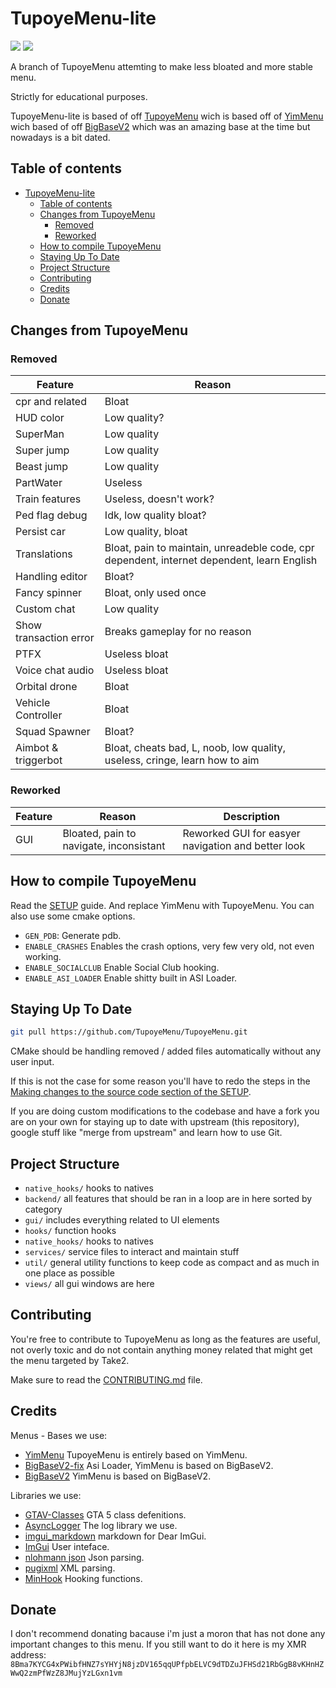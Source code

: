 # TupoyeMenu-lite

![](https://img.shields.io/badge/dynamic/json?color=ffab00&label=Online%20Version&query=%24.game.online&url=https%3A%2F%2Fraw.githubusercontent.com%2FTupoyeMenu%2FTupoyeMenu%2Flite%2Fmetadata.json&style=flat-square&labelColor=000000) ![](https://img.shields.io/badge/dynamic/json?color=ffab00&label=Game%20Build&query=%24.game.build&url=https%3A%2F%2Fraw.githubusercontent.com%2FTupoyeMenu%2FTupoyeMenu%2Flite%2Fmetadata.json&style=flat-square&labelColor=000000)

A branch of TupoyeMenu attemting to make less bloated and more stable menu.

Strictly for educational purposes.

TupoyeMenu-lite is based of off [TupoyeMenu](https://github.com/TupoyeMenu/TupoyeMenu) wich is based off of [YimMenu](https://github.com/YimMenu/YimMenu) wich based of off [BigBaseV2](https://github.com/Pocakking/BigBaseV2) which was an amazing base at the time but nowadays is a bit dated.

## Table of contents

- [TupoyeMenu-lite](#tupoyemenu-lite)
  - [Table of contents](#table-of-contents)
  - [Changes from TupoyeMenu](#changes-from-tupoyemenu)
    - [Removed](#removed)
    - [Reworked](#reworked)
  - [How to compile TupoyeMenu](#how-to-compile-tupoyemenu)
  - [Staying Up To Date](#staying-up-to-date)
  - [Project Structure](#project-structure)
  - [Contributing](#contributing)
  - [Credits](#credits)
  - [Donate](#donate)

## Changes from TupoyeMenu
### Removed
| Feature          | Reason                 |
|------------------|------------------------|
| cpr and related  | Bloat                  |
| HUD color        | Low quality?           |
| SuperMan         | Low quality            |
| Super jump       | Low quality            |
| Beast jump       | Low quality            |
| PartWater        | Useless                |
| Train features   | Useless, doesn't work? |
| Ped flag debug   | Idk, low quality bloat?|
| Persist car      | Low quality, bloat     |
| Translations     | Bloat, pain to maintain, unreadeble code, cpr dependent, internet dependent, learn English |
| Handling editor  | Bloat?                 |
| Fancy spinner    | Bloat, only used once  |
| Custom chat      | Low quality            |
| Show transaction error | Breaks gameplay for no reason |
| PTFX             | Useless bloat          |
| Voice chat audio | Useless bloat          |
| Orbital drone    | Bloat                  |
| Vehicle Controller | Bloat                |
| Squad Spawner    | Bloat?                 |
| Aimbot & triggerbot | Bloat, cheats bad, L, noob, low quality, useless, cringe, learn how to aim |

### Reworked
| Feature | Reason                                   | Description   |
|---------|------------------------------------------|---------------|
| GUI     | Bloated, pain to navigate, inconsistant  | Reworked GUI for easyer navigation and better look |


## How to compile TupoyeMenu

Read the [SETUP](https://github.com/YimMenu/YimMenu/wiki/Setup-your-PC-for-YimMenu-Development) guide.
And replace YimMenu with TupoyeMenu.
You can also use some cmake options.
 - `GEN_PDB`: Generate pdb.
 - `ENABLE_CRASHES` Enables the crash options, very few very old, not even working.
 - `ENABLE_SOCIALCLUB` Enable Social Club hooking.
 - `ENABLE_ASI_LOADER` Enable shitty built in ASI Loader.

  
## Staying Up To Date
```bash
git pull https://github.com/TupoyeMenu/TupoyeMenu.git
```

CMake should be handling removed / added files automatically without any user input.

If this is not the case for some reason you'll have to redo the steps in the [Making changes to the source code section of the SETUP](https://github.com/YimMenu/YimMenu/wiki/Setup-your-PC-for-YimMenu-Development#making-changes-to-the-source-code).

If you are doing custom modifications to the codebase and have a fork you are on your own for staying up to date with upstream (this repository), google stuff like "merge from upstream" and learn how to use Git.

## Project Structure
- `native_hooks/` hooks to natives
- `backend/` all features that should be ran in a loop are in here sorted by category
- `gui/` includes everything related to UI elements
- `hooks/` function hooks
- `native_hooks/` hooks to natives
- `services/` service files to interact and maintain stuff
- `util/` general utility functions to keep code as compact and as much in one place as possible
- `views/` all gui windows are here

## Contributing

You're free to contribute to TupoyeMenu as long as the features are useful, not overly toxic and do not contain anything money related that might get the menu targeted by Take2.

Make sure to read the [CONTRIBUTING.md](CONTRIBUTING.md) file.

## Credits
Menus - Bases we use:
 - [YimMenu](https://github.com/YimMenu/YimMenu) TupoyeMenu is entirely based on YimMenu.
 - [BigBaseV2-fix](https://bitbucket.org/gir489/bigbasev2-fix) Asi Loader, YimMenu is based on BigBaseV2.
 - [BigBaseV2](https://github.com/Pocakking/BigBaseV2) YimMenu is based on BigBaseV2.

Libraries we use:
 - [GTAV-Classes](https://github.com/Yimura/GTAV-Classes) GTA 5 class defenitions.
 - [AsyncLogger](https://github.com/Yimura/AsyncLogger) The log library we use.
 - [imgui_markdown](https://github.com/juliettef/imgui_markdown) markdown for Dear ImGui.
 - [ImGui](https://github.com/ocornut/imgui) User inteface.
 - [nlohmann json](https://github.com/nlohmann/json) Json parsing.
 - [pugixml](https://github.com/zeux/pugixml) XML parsing.
 - [MinHook](https://github.com/TsudaKageyu/minhook) Hooking functions.

## Donate
I don't recommend donating bacause i'm just a moron that has not done any important changes to this menu.
If you still want to do it here is my XMR address:
`8Bma7KYCG4xPWibfHNZ7sYHYjN8jzDV165qqUPfpbELVC9dTDZuJFHSd21RbGgB8vKHnHZWwQ2zmPfWzZ8JMujYzLGxn1vm`